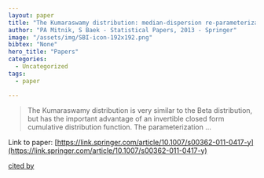 ```yaml
---
layout: paper
title: "The Kumaraswamy distribution: median-dispersion re-parameterizations for regression modeling and simulation-based estimation"
author: "PA Mitnik, S Baek - Statistical Papers, 2013 - Springer"
image: "/assets/img/SBI-icon-192x192.png"
bibtex: "None"
hero_title: "Papers"
categories:
  - Uncategorized
tags:
  - paper

---
```

>The Kumaraswamy distribution is very similar to the Beta distribution, but has the important advantage of an invertible closed form cumulative distribution function. The parameterization …

Link to paper: [https://link.springer.com/article/10.1007/s00362-011-0417-y](https://link.springer.com/article/10.1007/s00362-011-0417-y)

[cited by](https://scholar.google.com/scholar?cites=18346740915892174762&as_sdt=2005&sciodt=0,5&hl=en&num=20)
